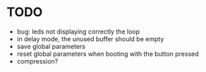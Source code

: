 # TODO

- bug: leds not displaying correctly the loop
- in delay mode, the unused buffer should be empty
- save global parameters
- reset global parameters when booting with the button pressed
- compression?
